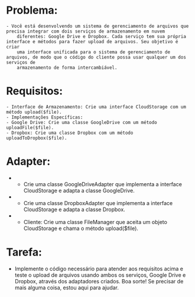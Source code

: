 # Problema:
    - Você está desenvolvendo um sistema de gerenciamento de arquivos que precisa integrar com dois serviços de armazenamento em nuvem 
        diferentes: Google Drive e Dropbox. Cada serviço tem sua própria interface e métodos para fazer upload de arquivos. Seu objetivo é criar 
        uma interface unificada para o sistema de gerenciamento de arquivos, de modo que o código do cliente possa usar qualquer um dos serviços de 
        armazenamento de forma intercambiável.

# Requisitos:
    - Interface de Armazenamento: Crie uma interface CloudStorage com um método upload($file).
    - Implementações Específicas:
    - Google Drive: Crie uma classe GoogleDrive com um método uploadFile($file).
    - Dropbox: Crie uma classe Dropbox com um método uploadToDropbox($file).
# Adapter:
-    - Crie uma classe GoogleDriveAdapter que implementa a interface CloudStorage e adapta a classe GoogleDrive.
-    - Crie uma classe DropboxAdapter que implementa a interface CloudStorage e adapta a classe Dropbox.
-    - Cliente: Crie uma classe FileManager que aceita um objeto CloudStorage e chama o método upload($file).
# Tarefa:
- Implemente o código necessário para atender aos requisitos acima e teste o upload de arquivos usando ambos os serviços, Google Drive e Dropbox, através dos adaptadores criados. Boa sorte! Se precisar de mais alguma coisa, estou aqui para ajudar.